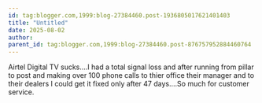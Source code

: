 ```yaml
---
id: tag:blogger.com,1999:blog-27384460.post-1936805017621401403
title: "Untitled"
date: 2025-08-02
author: 
parent_id: tag:blogger.com,1999:blog-27384460.post-876757952884460764
---
```


Airtel Digital TV sucks....I had a total signal loss and after running from pillar to post and making over 100 phone calls to thier office their manager and to their dealers I could get it fixed only after 47 days....So much for customer service.